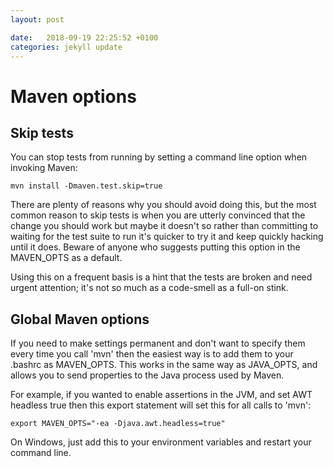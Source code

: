 ```yaml
---
layout: post

date:   2018-09-19 22:25:52 +0100
categories: jekyll update
---
```

Maven options
=============

Skip tests
----------

You can stop tests from running by setting a command line option when
invoking Maven:

    mvn install -Dmaven.test.skip=true 

There are plenty of reasons why you should avoid doing this, but the
most common reason to skip tests is when you are utterly convinced that
the change you should work but maybe it doesn't so rather than
committing to waiting for the test suite to run it's quicker to try it
and keep quickly hacking until it does. Beware of anyone who suggests
putting this option in the MAVEN\_OPTS as a default.

Using this on a frequent basis is a hint that the tests are broken and
need urgent attention; it's not so much as a code-smell as a full-on
stink.

Global Maven options
--------------------

If you need to make settings permanent and don't want to specify them
every time you call 'mvn' then the easiest way is to add them to your
.bashrc as MAVEN\_OPTS. This works in the same way as JAVA\_OPTS, and
allows you to send properties to the Java process used by Maven.

For example, if you wanted to enable assertions in the JVM, and set AWT
headless true then this export statement will set this for all calls to
'mvn':

    export MAVEN_OPTS="-ea -Djava.awt.headless=true"

On Windows, just add this to your environment variables and restart your
command line.
